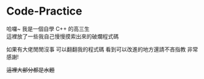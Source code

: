 # Code-Practice
哈囉~ 我是一個自學 C++ 的高三生  
這裡放了一些我自己慢慢摸索出來的破爛程式碼  

如果有大佬閒閒沒事 可以翻翻我的程式碼 
看到可以改進的地方還請不吝指教 非常感謝!

~~這裡大部分都是水題~~
